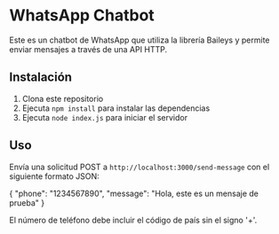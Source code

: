 # WhatsApp Chatbot

Este es un chatbot de WhatsApp que utiliza la librería Baileys y permite enviar mensajes a través de una API HTTP.

## Instalación

1. Clona este repositorio
2. Ejecuta `npm install` para instalar las dependencias
3. Ejecuta `node index.js` para iniciar el servidor

## Uso

Envía una solicitud POST a `http://localhost:3000/send-message` con el siguiente formato JSON:

{
  "phone": "1234567890",
  "message": "Hola, este es un mensaje de prueba"
}

El número de teléfono debe incluir el código de país sin el signo '+'.